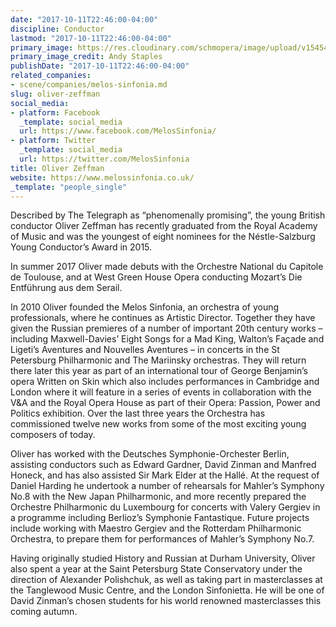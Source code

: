 ```yaml
---
date: "2017-10-11T22:46:00-04:00"
discipline: Conductor
lastmod: "2017-10-11T22:46:00-04:00"
primary_image: https://res.cloudinary.com/schmopera/image/upload/v1545409169/media/webhook-uploads/1507776316296/795_Oliver%20Zeffman_%20%C2%A9Andy%20Staples_1.jpg.jpg
primary_image_credit: Andy Staples
publishDate: "2017-10-11T22:46:00-04:00"
related_companies:
- scene/companies/melos-sinfonia.md
slug: oliver-zeffman
social_media:
- platform: Facebook
  _template: social_media
  url: https://www.facebook.com/MelosSinfonia/
- platform: Twitter
  _template: social_media
  url: https://twitter.com/MelosSinfonia
title: Oliver Zeffman
website: https://www.melossinfonia.co.uk/
_template: "people_single"
---
```


Described by The Telegraph as “phenomenally promising”, the young British conductor Oliver Zeffman has recently graduated from the Royal Academy of Music and was the youngest of eight nominees for the Néstle-Salzburg Young Conductor’s Award in 2015.

In summer 2017 Oliver made debuts with the Orchestre National du Capitole de Toulouse, and at West Green House Opera conducting Mozart’s Die Entführung aus dem Serail. 

In 2010 Oliver founded the Melos Sinfonia, an orchestra of young professionals, where he continues as Artistic Director. Together they have given the Russian premieres of a number of important 20th century works – including Maxwell-Davies’ Eight Songs for a Mad King, Walton’s Façade and Ligeti’s Aventures and Nouvelles Aventures – in concerts in the St Petersburg Philharmonic and The Mariinsky orchestras. They will return there later this year as part of an international tour of George Benjamin’s opera Written on Skin which also includes performances in Cambridge and London where it will feature in a series of events in collaboration with the V&A and the Royal Opera House as part of their Opera: Passion, Power and Politics exhibition. Over the last three years the Orchestra has commissioned twelve new works from some of the most exciting young composers of today.

Oliver has worked with the Deutsches Symphonie-Orchester Berlin, assisting conductors such as Edward Gardner, David Zinman and Manfred Honeck, and has also assisted Sir Mark Elder at the Hallé. At the request of Daniel Harding he undertook a number of rehearsals for Mahler’s Symphony No.8 with the New Japan Philharmonic, and more recently prepared the Orchestre Philharmonic du Luxembourg for concerts with Valery Gergiev in a programme including Berlioz’s Symphonie Fantastique. Future projects include working  with Maestro Gergiev and the Rotterdam Philharmonic Orchestra, to prepare them for performances of Mahler’s Symphony No.7.  

Having originally studied History and Russian at Durham University, Oliver also spent a year at the Saint Petersburg State Conservatory under the direction of Alexander Polishchuk, as well as taking part in masterclasses at the Tanglewood Music Centre, and the London Sinfonietta. He will be one of David Zinman’s chosen students for his world renowned masterclasses this coming autumn. 

